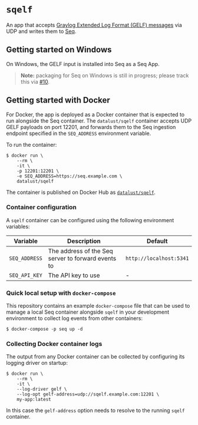 # `sqelf`

An app that accepts [Graylog Extended Log Format (GELF) messages](http://docs.graylog.org/en/2.5/pages/gelf.html) via UDP and writes them to [Seq](https://datalust.co/seq).

## Getting started on Windows

On Windows, the GELF input is installed into Seq as a Seq App.

> **Note:** packaging for Seq on Windows is still in progress; please track this via [#10](https://github.com/datalust/sqelf/issues/10).

## Getting started with Docker

For Docker, the app is deployed as a Docker container that is expected to run alongside the Seq container. The `datalust/sqelf` container accepts UDP GELF payloads on port 12201, and forwards them to the Seq ingestion endpoint specified in the `SEQ_ADDRESS` environment variable.

To run the container:

```shell
$ docker run \
    --rm \
    -it \
    -p 12201:12201 \
    -e SEQ_ADDRESS=https://seq.example.com \
    datalust/sqelf
```

The container is published on Docker Hub as [`datalust/sqelf`](https://hub.docker.com/r/datalust/sqelf).

### Container configuration

A `sqelf` container can be configured using the following environment variables:

| Variable | Description | Default |
| -------- | ----------- | ------- |
| `SEQ_ADDRESS`| The address of the Seq server to forward events to | `http://localhost:5341` |
| `SEQ_API_KEY` | The API key to use | - |

### Quick local setup with `docker-compose`

This repository contains an example `docker-compose` file that can be used to manage a local Seq container alongside `sqelf` in your development environment to collect log events from other containers:

```shell
$ docker-compose -p seq up -d
```

### Collecting Docker container logs

The output from any Docker container can be collected by configuring its logging driver on startup:

```shell
$ docker run \
    --rm \
    -it \
    --log-driver gelf \
    --log-opt gelf-address=udp://sqelf.example.com:12201 \
    my-app:latest
```

In this case the `gelf-address` option needs to resolve to the running `sqelf` container.

